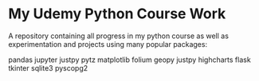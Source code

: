 # My Udemy Python Course Work

A repository containing all progress in my python course as well as experimentation and projects using many popular packages:

pandas
jupyter
justpy
pytz
matplotlib
folium
geopy
justpy
highcharts
flask
tkinter
sqlite3
pyscopg2
